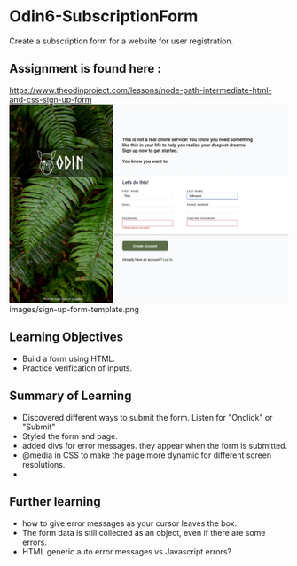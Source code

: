 # Odin6-SubscriptionForm
Create a subscription form for a website for user registration.


## Assignment is found here : 
https://www.theodinproject.com/lessons/node-path-intermediate-html-and-css-sign-up-form
![Project Requirements](images/sign-up-form-template.png)
images/sign-up-form-template.png


## Learning Objectives
* Build a form using HTML.
* Practice verification of inputs.

## Summary of Learning
* Discovered different ways to submit the form.  Listen for "Onclick" or "Submit"
* Styled the form and page.
* added divs for error messages.  they appear when the form is submitted.
* @media in CSS to make the page more dynamic for different screen resolutions.
* 


## Further learning
* how to give error messages as your cursor leaves the box. 
* The form data is still collected as an object, even if there are some errors. 
* HTML generic auto error messages vs Javascript errors?   
